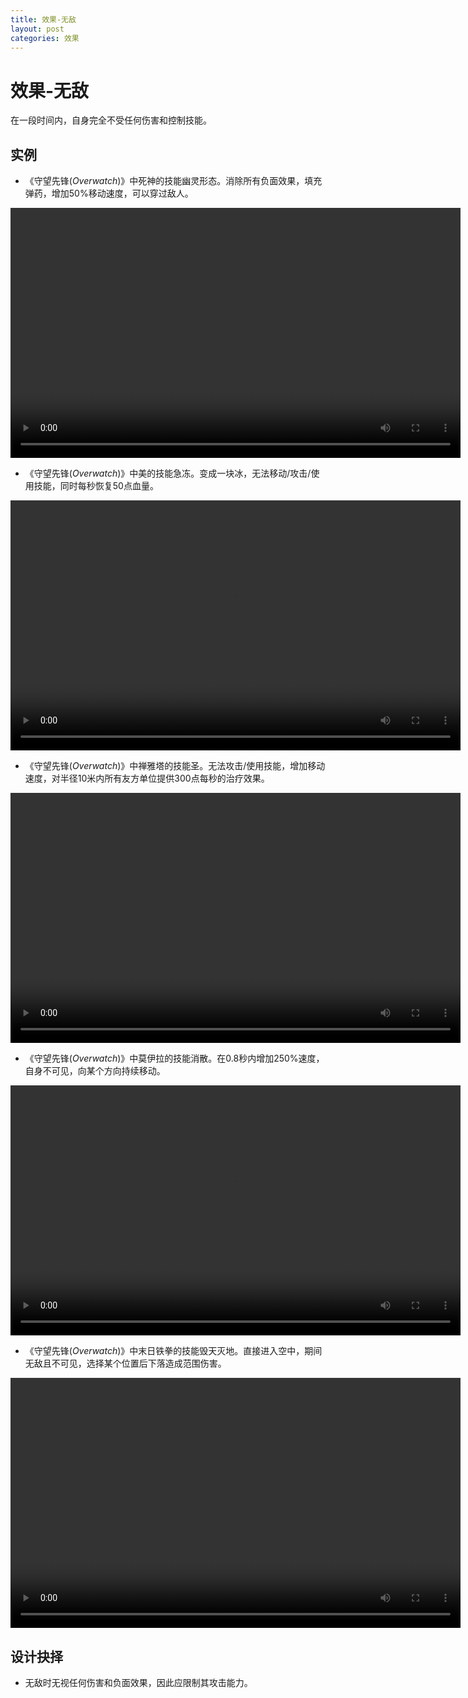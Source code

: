 ```yaml
---
title: 效果-无敌
layout: post
categories: 效果
---
```


# 效果-无敌
在一段时间内，自身完全不受任何伤害和控制技能。

## 实例

- 《守望先锋(*Overwatch*)》中死神的技能幽灵形态。消除所有负面效果，填充弹药，增加50%移动速度，可以穿过敌人。

<video width="720" height="400" controls>
    <source src="{{ site.url }}/videos/死神-幽灵形态.mp4" type="video/mp4">
</video>

- 《守望先锋(*Overwatch*)》中美的技能急冻。变成一块冰，无法移动/攻击/使用技能，同时每秒恢复50点血量。

<video width="720" height="400" controls>
    <source src="{{ site.url }}/videos/美-急冻.mp4" type="video/mp4">
</video>

- 《守望先锋(*Overwatch*)》中禅雅塔的技能圣。无法攻击/使用技能，增加移动速度，对半径10米内所有友方单位提供300点每秒的治疗效果。

<video width="720" height="400" controls>
    <source src="{{ site.url }}/videos/禅雅塔-圣.mp4" type="video/mp4">
</video>

- 《守望先锋(*Overwatch*)》中莫伊拉的技能消散。在0.8秒内增加250%速度，自身不可见，向某个方向持续移动。

<video width="720" height="400" controls>
    <source src="{{ site.url }}/videos/莫伊拉-消散.mp4" type="video/mp4">
</video>

- 《守望先锋(*Overwatch*)》中末日铁拳的技能毁天灭地。直接进入空中，期间无敌且不可见，选择某个位置后下落造成范围伤害。

<video width="720" height="400" controls>
    <source src="{{ site.url }}/videos/末日铁拳-毁天灭地.mp4" type="video/mp4">
</video>


## 设计抉择
- 无敌时无视任何伤害和负面效果，因此应限制其攻击能力。